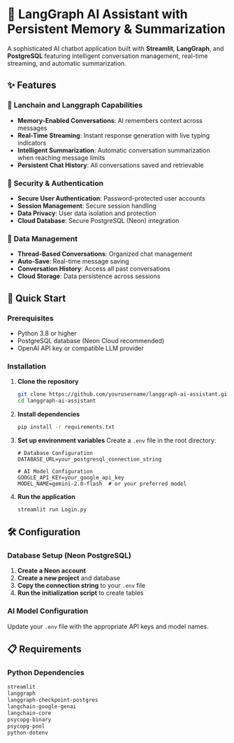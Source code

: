 # 🧠 LangGraph AI Assistant with Persistent Memory & Summarization

A sophisticated AI chatbot application built with **Streamlit**, **LangGraph**, and **PostgreSQL** featuring intelligent conversation management, real-time streaming, and automatic summarization.

## ✨ Features

### 🤖 **Lanchain and Langgraph Capabilities**
- **Memory-Enabled Conversations**: AI remembers context across messages
- **Real-Time Streaming**: Instant response generation with live typing indicators
- **Intelligent Summarization**: Automatic conversation summarization when reaching message limits
- **Persistent Chat History**: All conversations saved and retrievable

### 🔐 **Security & Authentication**
- **Secure User Authentication**: Password-protected user accounts
- **Session Management**: Secure session handling
- **Data Privacy**: User data isolation and protection
- **Cloud Database**: Secure PostgreSQL (Neon) integration

### 💾 **Data Management**
- **Thread-Based Conversations**: Organized chat management
- **Auto-Save**: Real-time message saving
- **Conversation History**: Access all past conversations
- **Cloud Storage**: Data persistence across sessions

## 🚀 Quick Start

### Prerequisites

- Python 3.8 or higher
- PostgreSQL database (Neon Cloud recommended)
- OpenAI API key or compatible LLM provider

### Installation

1. **Clone the repository**
   ```bash
   git clone https://github.com/yourusername/langgraph-ai-assistant.git
   cd langgraph-ai-assistant
   ```

2. **Install dependencies**
   ```bash
   pip install -r requirements.txt
   ```

3. **Set up environment variables**
   Create a `.env` file in the root directory:
   ```env
   # Database Configuration
   DATABASE_URL=your_postgresql_connection_string
   
   # AI Model Configuration
   GOOGLE_API_KEY=your_google_api_key
   MODEL_NAME=gemini-2.0-flash  # or your preferred model
   ```

4. **Run the application**
   ```bash
   streamlit run Login.py
   ```

## 🛠️ Configuration

### Database Setup (Neon PostgreSQL)

1. **Create a Neon account** 
2. **Create a new project** and database
3. **Copy the connection string** to your `.env` file
4. **Run the initialization script** to create tables

### AI Model Configuration
Update your `.env` file with the appropriate API keys and model names.


## 📋 Requirements

### Python Dependencies
```txt
streamlit
langgraph
langgraph-checkpoint-postgres
langchain-google-genai
langchain-core
psycopg-binary
psycopg-pool
python-dotenv
```


